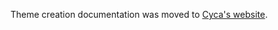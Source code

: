 Theme creation documentation was moved to [Cyca's website](https://www.getcyca.com/docs/how-to-create-a-theme-for-cyca/).
